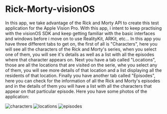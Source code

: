 # Rick-Morty-visionOS

In this app, we take advantage of the Rick and Morty API to create this test application for the Apple Vision Pro. 
With this app, i intent to keep practising with the visionOS SDK and keep getting familiar with the basic interfaces and windows before i move on to use
RealityKit, ARKit, etc... In this app you have three different tabs to get on, the first of all is "Characters", 
here you will see all the characters of the Rick and Morty's series, when you select one of them, you will see it's details as well as a list with all the episodes where that character appears on.
Next you have a tab called "Locations", those are all the locations that are visited on the serie, whe you select any of them, you will see more details of that location 
and a list displaying all the residents of that location.
Finally you have another tab called "Episodes", here you can check for the information of all the Rick and Morty's episodes and in the details of them you will have a 
list with all the characters that appear on that particular episode. Here you have some photos of the application:

![characters](https://github.com/AdrianZzito/Rick-Morty-visionOS/assets/54941915/d5594d4c-a587-4adc-a264-5d18201eee08)
![locations](https://github.com/AdrianZzito/Rick-Morty-visionOS/assets/54941915/6844a003-7ddf-46d2-8d96-39cad9ce8fde)
![episodes](https://github.com/AdrianZzito/Rick-Morty-visionOS/assets/54941915/dccdf04d-77f7-43ca-905e-ead4882c94fe)
